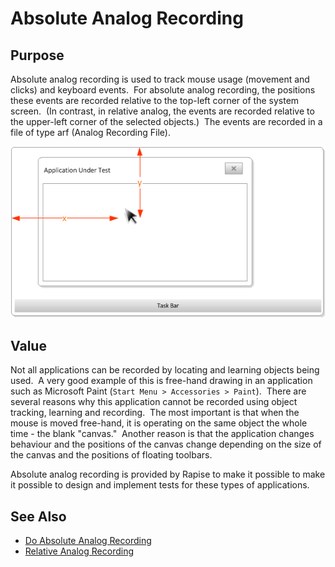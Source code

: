 # Absolute Analog Recording

## Purpose

Absolute analog recording is used to track mouse usage (movement and clicks) and keyboard events.  For absolute analog recording, the positions these events are recorded relative to the top-left corner of the system screen.  (In contrast, in relative analog, the events are recorded relative to the upper-left corner of the selected objects.)  The events are recorded in a file of type arf (Analog Recording File).

![analog\_recording\_absolute](./img/absolute_analog_learning1.png)

## Value

Not all applications can be recorded by locating and learning objects being used.  A very good example of this is free-hand drawing in an application such as Microsoft Paint (`Start Menu > Accessories > Paint`).  There are several reasons why this application cannot be recorded using object tracking, learning and recording.  The most important is that when the mouse is moved free-hand, it is operating on the same object the whole time - the blank "canvas."  Another reason is that the application changes behaviour and the positions of the canvas change depending on the size of the canvas and the positions of floating toolbars.

Absolute analog recording is provided by Rapise to make it possible to make it possible to design and implement tests for these types of applications.

## See Also

- [Do Absolute Analog Recording](do_absolute_analog_recording.md)
- [Relative Analog Recording](relative_analog_learning.md)